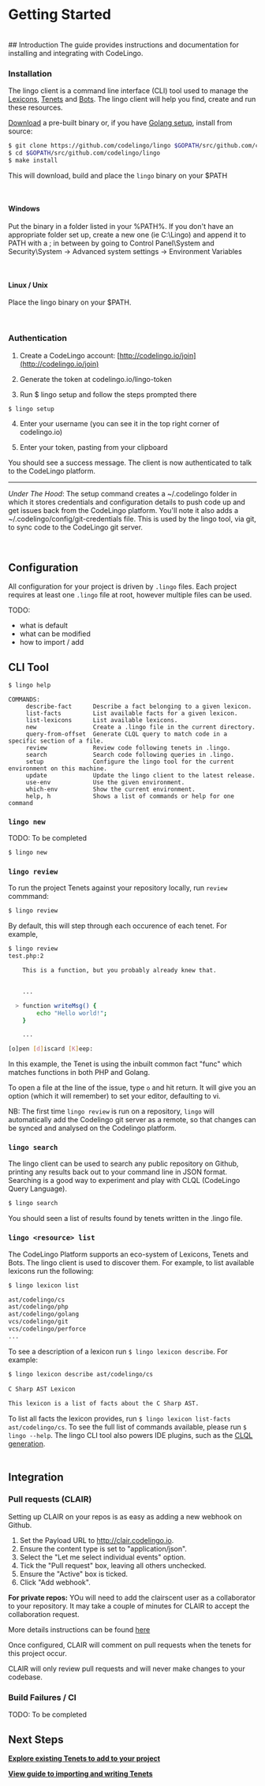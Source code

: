 # Getting Started
<br/>
## Introduction
The guide provides instructions and documentation for installing and integrating with CodeLingo.

### Installation

The lingo client is a command line interface (CLI) tool used to manage the [Lexicons](concepts/lexicons.md), [Tenets](concepts/lexicons.md) and [Bots](concepts/lexicons.md). The lingo client will help you find, create and run these resources.

[Download](https://github.com/codelingo/lingo/releases) a pre-built binary or, if you have [Golang setup](https://golang.org/doc/install), install from source:

```bash
$ git clone https://github.com/codelingo/lingo $GOPATH/src/github.com/codelingo/lingo
$ cd $GOPATH/src/github.com/codelingo/lingo
$ make install
```

This will download, build and place the `lingo` binary on your $PATH

<br/>

#### Windows

Put the binary in a folder listed in your %PATH%. If you don't have an appropriate folder set up, create a new one (ie C:\Lingo) and append it to PATH with a ; in between by going to Control Panel\System and Security\System -> Advanced system settings -> Environment Variables

<br/>

#### Linux / Unix

Place the lingo binary on your $PATH.

<br/>

### Authentication

1. Create a CodeLingo account: [http://codelingo.io/join](http://codelingo.io/join)

2. Generate the token at codelingo.io/lingo-token

3. Run $ lingo setup and follow the steps prompted there

```bash
$ lingo setup
```

4. Enter your username (you can see it in the top right corner of codelingo.io)

5. Enter your token, pasting from your clipboard

You should see a success message. The client is now authenticated to talk to the CodeLingo platform.

---

*Under The Hood*: The setup command creates a ~/.codelingo folder in which it stores credentials and configuration details to push code up and get issues back from the CodeLingo platform. You'll note it also adds a ~/.codelingo/config/git-credentials file. This is used by the lingo tool, via git, to sync code to the CodeLingo git server.

<br/>

## Configuration

All configuration for your project is driven by `.lingo` files. Each project requires at least one `.lingo` file at root, however multiple files can be used.

TODO:

- what is default
- what can be modified
- how to import / add

## CLI Tool

```bash
$ lingo help
```

```
COMMANDS:
     describe-fact      Describe a fact belonging to a given lexicon.
     list-facts         List available facts for a given lexicon.
     list-lexicons      List available lexicons.
     new                Create a .lingo file in the current directory.
     query-from-offset  Generate CLQL query to match code in a specific section of a file.
     review             Review code following tenets in .lingo.
     search             Search code following queries in .lingo.
     setup              Configure the lingo tool for the current environment on this machine.
     update             Update the lingo client to the latest release.
     use-env            Use the given environment.
     which-env          Show the current environment.
     help, h            Shows a list of commands or help for one command

```

### `lingo new`
TODO: To be completed
```bash
$ lingo new

```

### `lingo review`

<!-- TODO: add commands to discover and install CLAIR -->

To run the project Tenets against your repository locally, run `review` commmand:
```bash
$ lingo review
```

By default, this will step through each occurence of each tenet. For example,


```bash
$ lingo review
test.php:2

    This is a function, but you probably already knew that.


    ...

  > function writeMsg() {
        echo "Hello world!";
    }

    ...

[o]pen [d]iscard [K]eep:
```

In this example, the Tenet is using the inbuilt common fact "func" which matches functions in both PHP and Golang.

To open a file at the line of the issue, type `o` and hit return. It will give you an option (which it will remember) to set your editor, defaulting to vi.


NB: The first time `lingo review` is run on a repository, `lingo` will automatically add the Codelingo git server as a remote, so that changes can be synced and analysed on the Codelingo platform.

### `lingo search`
The lingo client can be used to search any public repository on Github, printing any results back out to your command line in JSON format. Searching is a good way to experiment and play with CLQL (CodeLingo Query Language).

```bash
$ lingo search
```

You should seen a list of results found by tenets written in the .lingo file.

### `lingo <resource> list`

The CodeLingo Platform supports an eco-system of Lexicons, Tenets and Bots. The lingo client is used to discover them. For example, to list available lexicons run the following:
 
```bash
$ lingo lexicon list

ast/codelingo/cs
ast/codelingo/php
ast/codelingo/golang
vcs/codelingo/git
vcs/codelingo/perforce
...
```

 
To see a description of a lexicon run  `$ lingo lexicon describe`. For example:
 
```bash
$ lingo lexicon describe ast/codelingo/cs
 
C Sharp AST Lexicon
 
This lexicon is a list of facts about the C Sharp AST.
```
 
To list all facts the lexicon provides, run `$ lingo lexicon list-facts ast/codelingo/cs`. To see the full list of commands available, please run `$ lingo --help`. The lingo CLI tool also powers IDE plugins, such as the [CLQL generation](/clql).
<br/>
<br/>

## Integration
### Pull requests (CLAIR)
Setting up CLAIR on your repos is as easy as adding a new webhook on Github.

1. Set the Payload URL to http://clair.codelingo.io.
2. Ensure the content type is set to "application/json".
3. Select the "Let me select individual events" option.
4. Tick the "Pull request" box, leaving all others unchecked.
5. Ensure the "Active" box is ticked.
6. Click "Add webhook".

**For private repos:**
YOu will need to add the clairscent user as a collaborator to your repository. It may take a couple of minutes for CLAIR to accept the collaboration request.


More details instructions can be found [here](https://codelingo.io/flow/github-pull-request-review)

Once configured, CLAIR will comment on pull requests when the tenets for this project occur.

CLAIR will only review pull requests and will never make changes to your codebase.

### Build Failures / CI
TODO: To be completed

## Next Steps

**[Explore existing Tenets to add to your project](hub)**

**[View guide to importing and writing Tenets](/concepts/tenets.md)**
